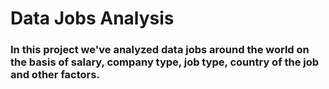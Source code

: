 # Data Jobs Analysis
### In this project we've analyzed data jobs around the world on the basis of salary, company type, job type, country of the job and other factors.
